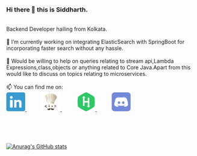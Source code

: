 ### Hi there 👋 this is Siddharth.</br>
</br>
Backend Developer hailing from Kolkata.</br>
</br>
🔭 I’m currently working on integrating ElasticSearch with SpringBoot for incorporating faster search without any hassle.</br>
</br>
💬 Would be willing to help on queries relating to stream api,Lambda Expressions,class,objects or anything related to Core Java.Apart from this would like to discuss on topics relating to microservices.</br>
</br>
📫 You can find me on: </br>

<a href="https://www.linkedin.com/in/siddharth-majhi/">
  <img src="https://github.com/yoshimitsu117/yoshimitsu117/blob/main/iconfinder_linkedin_1807540.png"
       alt="Linked In Link"
       height="50"
       width="50"
      >
  </a>
  &nbsp;
  &nbsp;
  &nbsp;
  &nbsp;
  &nbsp;
  <a href="https://www.codechef.com/users/siddharthmajhy">
  <img src="https://github.com/yoshimitsu117/yoshimitsu117/blob/main/cc_icon.jpg"
       alt="Codechef Link"
       height="50"
       width="50"
      >
  </a>
  &nbsp;
  &nbsp;
  &nbsp;
  &nbsp;
  &nbsp;
  <a href="https://www.hackerrank.com/yoshimitsu_sword">
  <img src="https://github.com/yoshimitsu117/yoshimitsu117/blob/main/hr_icon.png"
       alt="Hackerrank Link"
       height="50"
       width="50"
      >
  </a>
  &nbsp;
  &nbsp;
  &nbsp;
  &nbsp;
  &nbsp;
  <a href="https://discord.com/channels/702952286871224350/702952286871224353">
  <img src="https://github.com/yoshimitsu117/yoshimitsu117/blob/main/dicord_icon.png"
       alt="Discord Link"
       height="50"
       width="50"
      >
  </a>
</br>
</br>
</br>
</br>
</br>

[![Anurag's GitHub stats](https://github-readme-stats.vercel.app/api?username=yoshimitsu117&show_icons=true&theme=jolly)](https://github.com/anuraghazra/github-readme-stats)
<!--
**yoshimitsu117/yoshimitsu117** is a ✨ _special_ ✨ repository because its `README.md` (this file) appears on your GitHub profile.

Here are some ideas to get you started:

-  ...
- 🌱 I’m currently learning ...
- 👯 I’m looking to collaborate on ...
- 🤔 I’m looking for help with ...
- 💬 Ask me about ...
- 📫 How to reach me: ...
- 😄 Pronouns: ...
- ⚡ Fun fact: ...
-->
